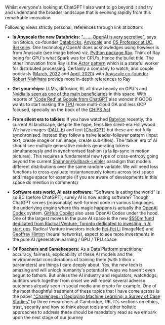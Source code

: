 Whilst everyone's looking at ChatGPT I also want to go beyond it and try and understand the broader landscape that is evolving rapidly from this remarkable innovation

Following views strictly personal, references through link at bottom: 

- **Is Anyscale the new Databricks:** ["... … OpenAI is very secretive"](https://www.businessinsider.com/openai-chatgpt-trained-on-anyscale-ray-generative-lifelike-ai-models-2022-12?r=US&IR=T), says Ion Stoica, co-founder [Databricks](https://www.databricks.com/), [Anyscale](https://www.anyscale.com/) and [CS Professor at UC, Berkeley]((https://people.eecs.berkeley.edu/~istoica/)). One technology OpenAI does acknowledges using however is from Anyscale (see image below) viz. [Python package Ray](https://pypi.org/project/ray/). Think of Ray being for GPU's what Spark was for CPU's, hence the bullet title. The other innovation from Ray is the [Actor pattern](https://docs.ray.io/en/latest/ray-core/actors.html) which is a stateful worker for distributed processing. Certainly a company to watch, and couple podcasts ([March, 2022](https://www.pythonpodcast.com/anyscale-machine-learning-applications-episode-355) and [April, 2020](https://www.pythonpodcast.com/ray-distributed-computing-episode-258)) with [Anyscale co-founder Robert Nishihara](http://www.robertnishihara.com/) provide more in-depth references to Ray 

- **Get your chips:** LLMs, diffusion, RL all draw heavily on GPU's and [Nvidia is seen as one of the main beneficiaries](https://www.bloomberg.com/news/articles/2023-01-23/nvidia-nvda-is-wall-street-s-top-stock-pick-for-chatgpt-mania) in this space. With reports of ['Code Red' at Google from ChatGPT](https://www.cnet.com/tech/services-and-software/chatgpt-caused-code-red-at-google-report-says/) also wonder if GOOG wants to start making the [TPU](https://cloud.google.com/tpu/docs/tpus) more multi-cloud GA and less GCP focused, specially on the back of the [CHIPS Act](https://www.nist.gov/semiconductors/chips-act)

- **From silent era to talkies:** If you have watched [Babylon](https://www.imdb.com/title/tt10640346/) recently, the current AI landscape, despite the hype, feels like silent-era Hollywood. We have images ([DALL∙E](https://openai.com/dall-e-2/)) and text [[ChatGPT](https://openai.com/blog/chatgpt/)] but these are not fully synchronised. Instead they follow a naive leader-follower pattern (input text, create image or run image, create sub-titles). The 'talkie' era of AI should see multiple generative models generating tokens simultaneously and in synchronised fashion (a la lip-sync in motion pictures). This requires a fundamental new type of cross-entropy going beyond the current [Shannon/Kullback-Leibler](https://en.wikipedia.org/wiki/Entropy_(information_theory)) paradigm that models different distributions over the same random variable. We will need loss functions to cross-evaluate instantaneously tokens across text space and image space for example (if you are aware of developments in this space do mention in comments)

- **Software eats world, AI eats software:** "Software is eating the world" is so BC (before ChatGPT), surely AI is now eating software? Though ChatGPT serves (reasonably) well-formed code in various languages, the underlying engine where this magic happens is actually the [OpenAI Codex](https://openai.com/blog/openai-codex/) system. [GitHub Copilot](https://github.com/features/copilot) also uses OpenAI Codex under the hood. One of the largest moves in the pure AI space is the new [$550m fund dedicated from Radical Venture, Toronto dedicated to investing in AI start ups](https://www.ft.com/content/118e353d-94b8-4025-a76c-bdf206fcfcb0). Radical Venture investors include [Fei-Fei Li](https://en.wikipedia.org/wiki/Fei-Fei_Li) (ImageNet) and [Geoffrey Hinton](https://en.wikipedia.org/wiki/Geoffrey_Hinton) (neural networks), expect to see more investments in the pure AI /generative learning / GPU / TPU space 

- **Of Poachers and Gamekeepers:** As a Data Platform practitioner accuracy, fairness, explicability of these AI models and the environmental considerations of training them (with trillion + parameters) are things I care deeply about. Yes, the new tech is amazing and will unlock humanity's potential in ways we haven't even begun to fathom. But unless the AI industry and regulators, watchdogs, auditors work together from onset we will repeat several adverse outcomes already seen in social media and crypto for example. One of the most thoughtful treatment of these topics that I have come across is the paper ["Challenges in Deploying Machine Learning: a Survey of Case Studies"](https://arxiv.org/abs/2011.09926) by three researchers at Cambridge, UK. It's sections on ethics, trust, security and how to think about tools and other holistic approaches to address these should be mandatory read as we embark upon the next stage of our journey  
